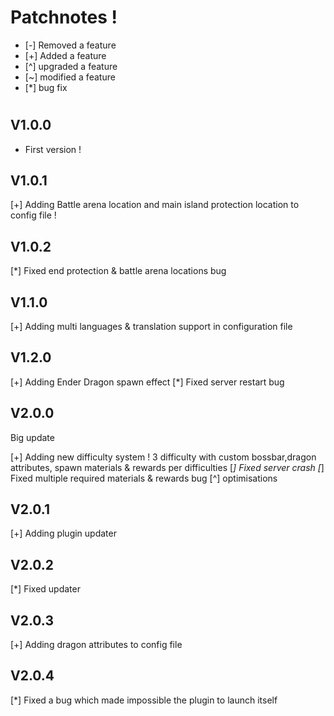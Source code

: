 # Patchnotes !

- [-] Removed a feature
- [+] Added a feature
- [^] upgraded a feature
- [~] modified a feature
- [*] bug fix
# 

## V1.0.0

- First version !

## V1.0.1

[+] Adding Battle arena location and main island protection location to config file !

## V1.0.2

[*] Fixed end protection & battle arena locations bug

## V1.1.0

[+] Adding multi languages & translation support in configuration file

## V1.2.0

[+] Adding Ender Dragon spawn effect
[*] Fixed server restart bug

## V2.0.0

Big update

[+] Adding new difficulty system ! 3 difficulty with custom bossbar,dragon attributes, spawn materials & rewards per difficulties
[*] Fixed server crash
[*] Fixed multiple required materials & rewards bug
[^] optimisations

## V2.0.1

[+] Adding plugin updater

## V2.0.2

[*] Fixed updater

## V2.0.3

[+] Adding dragon attributes to config file

## V2.0.4

[*] Fixed a bug which made impossible the plugin to launch itself
